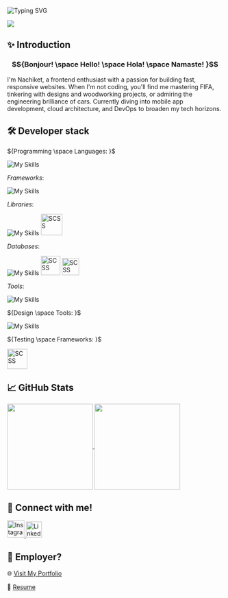 ![Typing SVG](https://readme-typing-svg.demolab.com?font=Fira+Code&pause=1000&width=550&lines=Hey+there!+I%E2%80%99m+Nachiket%F0%9F%91%8B;A+frontend+coder+with+a+passion+for+simplicity)

![](https://komarev.com/ghpvc/?username=NachiketJoy&color=blue&style=flat-square)

## ✨ Introduction
<!-- ### $${\color{#56565E}Bonjour! \space Hello! \space Hola! \space Namaste! }$$ -->
### $${Bonjour! \space Hello! \space Hola! \space Namaste! }$$

I'm Nachiket, a frontend enthusiast with a passion for building fast, responsive websites. When I'm not coding, you'll find me mastering FIFA, tinkering with designs and woodworking projects, or admiring the engineering brilliance of cars. Currently diving into mobile app development, cloud architecture, and DevOps to broaden my tech horizons.

## 🛠️ Developer stack
<!-- ${\color{#AC3097}Programming \space Languages: }$ -->
${Programming \space Languages: }$

![My Skills](https://skillicons.dev/icons?i=kotlin,js,ts,html,css&theme=light)

<!-- ${\color{#AC3097}Frameworks: }$ -->
${Frameworks: }$

![My Skills](https://skillicons.dev/icons?i=nodejs,react,nextjs,tailwind,bootstrap&theme=light)

<!-- ${\color{#AC3097}Libraries: }$ -->
${Libraries: }$

![My Skills](https://skillicons.dev/icons?i=styledcomponents&theme=light)
<img src="https://github.com/user-attachments/assets/45c7f0d9-5e0a-4cef-9c61-eae8fdf63230" alt="SCSS" width="50px">

<!--${\color{#AC3097}Databases: }$ -->
${Databases: }$

![My Skills](https://skillicons.dev/icons?i=mysql,mongodb&theme=light)
<img src="https://github.com/user-attachments/assets/145ac600-2459-4bda-8136-a11d3d7a7972" alt="SCSS" width="45px">
<img src="https://github.com/user-attachments/assets/cb7b8031-df11-48ce-ba92-d79ff93aa2f5" alt="SCSS" width="40px">

<!-- ${\color{#AC3097}Tools: }$ -->
${Tools: }$

![My Skills](https://skillicons.dev/icons?i=docker,git,androidstudio,vscode&theme=light)

<!-- ${\color{#AC3097}Design \space Tools: }$ -->
${Design \space Tools: }$

![My Skills](https://skillicons.dev/icons?i=xd,figma&theme=light)

<!-- ${\color{#AC3097}Testing \space Frameworks: }$ -->
${Testing \space Frameworks: }$

<img src="https://github.com/user-attachments/assets/07ed6175-296f-4e8a-b2c2-e13b3ed0d830" alt="SCSS" width="47px">

## 📈 GitHub Stats
<a href="https://github.com/NachiketJoy/github-readme-stats">
  <img height=200 align="center" src="https://github-readme-stats.vercel.app/api?username=NachiketJoy&card_width=320&theme=highcontrast" />
</a>
<a href="https://github.com/NachiketJoy/top-langs">
  <img height=200 align="center" src="https://github-readme-stats.vercel.app/api/top-langs/?username=NachiketJoy&layout=compact&langs_count=8&card_width=320&theme=highcontrast" />
</a>

## 🤝 Connect with me!
<a href="https://www.instagram.com/nachiket_joy">
  <img src="https://github.com/user-attachments/assets/515958be-752c-448d-ba22-d2c527bcbd99" alt="Instagram" width="40px" />
</a>

<a href="https://www.linkedin.com/in/nachiket-joyekurun-aa08bb19a/">
   <img src="https://github.com/user-attachments/assets/65978a38-c885-47e8-9317-b4448397a0e8" alt="LinkedIn" width="37px" />
</a>

## 👔 Employer?
🌐 <a href="https://nachiketjoyekurun.vercel.app/">Visit My Portfolio</a>

💼 <a href="https://github.com/user-attachments/files/19830108/CV_NACHIKET.JOYEKURUN.pdf">Resume</a>
